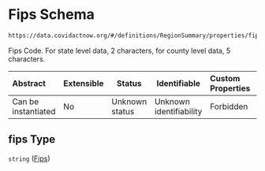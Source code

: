 # Fips Schema

```txt
https://data.covidactnow.org/#/definitions/RegionSummary/properties/fips
```

Fips Code.  For state level data, 2 characters, for county level data, 5 characters.


| Abstract            | Extensible | Status         | Identifiable            | Custom Properties | Additional Properties | Access Restrictions | Defined In                                                   |
| :------------------ | ---------- | -------------- | ----------------------- | :---------------- | --------------------- | ------------------- | ------------------------------------------------------------ |
| Can be instantiated | No         | Unknown status | Unknown identifiability | Forbidden         | Allowed               | none                | [schemas.json\*](../out/schemas.json "open original schema") |

## fips Type

`string` ([Fips](schemas-definitions-regionsummary-properties-fips.md))
